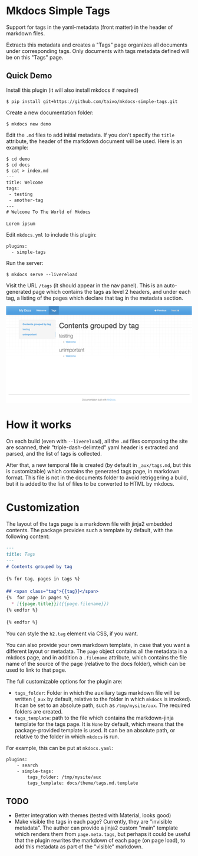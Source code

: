 # Mkdocs Simple Tags

Support for tags in the yaml-metadata (front matter) in the header of markdown files.

Extracts this metadata and creates a "Tags" page organizes all documents under corresponding tags. Only
documents with tags metadata defined will be on this "Tags" page.

## Quick Demo

Install this plugin (it will also install mkdocs if required)

```shell
$ pip install git+https://github.com/taivo/mkdocs-simple-tags.git
```

Create a new documentation folder:

```shell
$ mkdocs new demo
```

Edit the `.md` files to add initial metadata. If you don't specify the `title` attribute, the 
header of the markdown document will be used. Here is an example:

```
$ cd demo
$ cd docs
$ cat > index.md
---
title: Welcome
tags:
 - testing
 - another-tag
---
# Welcome To The World of Mkdocs

Lorem ipsum

```

Edit `mkdocs.yml` to include this plugin:

```
plugins:
  - simple-tags
```

Run the server:

```
$ mkdocs serve --livereload
```

Visit the URL `/tags` (it should appear in the nav panel). This is an auto-generated page which contains the tags as level 2 headers, and under each tag, a listing of the pages which declare that tag in the metadata section.

![](doc/imgs/screenshot.png)

# How it works

On each build (even with `--livereload`), all the `.md` files composing the site are scanned, their "triple-dash-delimted" yaml header is extracted and parsed, and the list of tags is collected. 

After that, a new temporal file is created (by default in `_aux/tags.md`, but this is customizable) which contains the generated tags page, in markdown format. This file is not in the documents folder to avoid retriggering a build, but it is added to the list of files to be converted to HTML by mkdocs.

# Customization

The layout of the tags page is a markdown file with jinja2 embedded contents. The package provides such a template by default, with the following content:

```markdown
---
title: Tags
---
# Contents grouped by tag

{% for tag, pages in tags %}

## <span class="tag">{{tag}}</span>
{%  for page in pages %}
  * [{{page.title}}]({{page.filename}})
{% endfor %}

{% endfor %}
```

You can style the `h2.tag` element via CSS, if you want.

You can also provide your own markdown template, in case that you want a different layout or metadata. The `page` object contains all the metadata in a mkdocs page, and in addition a `.filename` attribute, which contains the file name of the source of the page (relative to the docs folder), which can be used to link to that page.

The full customizable options for the plugin are:

* `tags_folder`: Folder in which the auxiliary tags markdown file will be written (`_aux` by default, relative to the folder in which `mkdocs` is invoked). It can be set to an absolute path, such as `/tmp/mysite/aux`. The required folders are created.
* `tags_template`: path to the file which contains the markdown-jinja template for the tags page. It is `None` by default, which means that the package-provided template is used. It can be an absolute path, or relative to the folder in which `mkdocs` is run.

For example, this can be put at `mkdocs.yaml`:

```
plugins:
    - search
    - simple-tags:
        tags_folder: /tmp/mysite/aux
        tags_template: docs/theme/tags.md.template
```

## TODO

* Better integration with themes (tested with Material, looks good)
* Make visible the tags in each page? Currently, they are "invisible metadata". The author can provide a jinja2 custom "main" template which renders them from `page.meta.tags`, but perhaps it could be useful that the plugin rewrites the markdown of each page (on page load), to add this metadata as part of the "visible" markdown.
